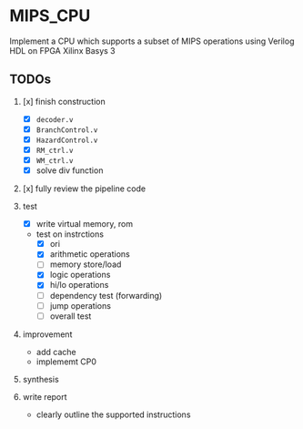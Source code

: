 # MIPS_CPU
Implement a CPU which supports a subset of MIPS operations using Verilog HDL on FPGA Xilinx Basys 3

## TODOs
1. [x] finish construction

	* [x] `decoder.v`
	* [x]  `BranchControl.v`
	* [x]  `HazardControl.v`
	* [x]  `RM_ctrl.v`
	* [x]  `WM_ctrl.v`
	* [x]  solve div function
2. [x] fully review the pipeline code
3. test
	* [x] write virtual memory, rom
	* test on instrctions
		* [x] ori
		* [x] arithmetic operations
		* [ ] memory store/load
		* [x] logic operations
		* [x] hi/lo operations
		* [ ] dependency test (forwarding)
		* [ ] jump operations
		* [ ] overall test
4. improvement
	* add cache
	* implememt CP0
5. synthesis
6. write report
	* clearly outline the supported instructions

